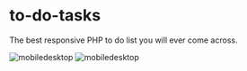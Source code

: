 # to-do-tasks
The best responsive PHP to do list you will ever come across. 

<img src="https://ibb.co/DwkMmGb" alt="mobiledesktop">
<img src="https://ibb.co/xfgy1bk" alt="mobiledesktop">
